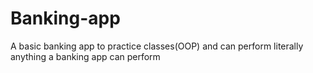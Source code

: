 # Banking-app
A basic banking app to practice classes(OOP) and can perform literally anything a banking app can perform
